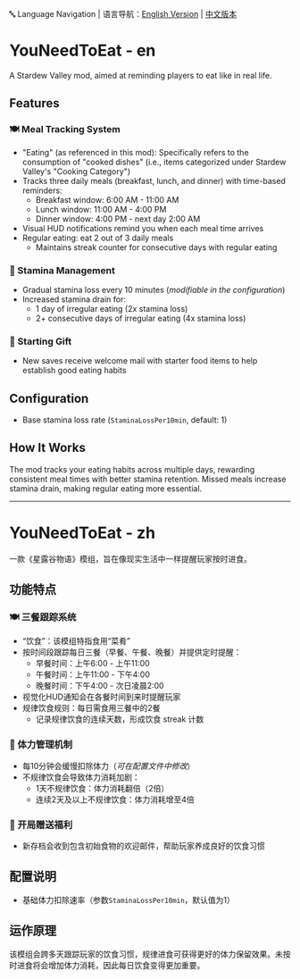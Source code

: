 🔤 Language Navigation | 语言导航：[English Version](#youneedtoeat-en) | [中文版本](#youneedtoeat-zh)

# YouNeedToEat - en
A Stardew Valley mod, aimed at reminding players to eat like in real life.

## Features

### 🍽️ Meal Tracking System
- "Eating" (as referenced in this mod): Specifically refers to the consumption of "cooked dishes" (i.e., items categorized under Stardew Valley's "Cooking Category")
- Tracks three daily meals (breakfast, lunch, and dinner) with time-based reminders:
  - Breakfast window: 6:00 AM - 11:00 AM
  - Lunch window: 11:00 AM - 4:00 PM
  - Dinner window: 4:00 PM - next day 2:00 AM
- Visual HUD notifications remind you when each meal time arrives
- Regular eating: eat 2 out of 3 daily meals
    - Maintains streak counter for consecutive days with regular eating

### 🏃 Stamina Management
- Gradual stamina loss every 10 minutes (*modifiable in the configuration*)
- Increased stamina drain for:
  - 1 day of irregular eating (2x stamina loss)
  - 2+ consecutive days of irregular eating (4x stamina loss)

### 🎁 Starting Gift
- New saves receive welcome mail with starter food items to help establish good eating habits

## Configuration
- Base stamina loss rate (`StaminaLossPer10min`, default: 1)

## How It Works
The mod tracks your eating habits across multiple days, rewarding consistent meal times with better stamina retention. Missed meals increase stamina drain, making regular eating more essential.

---

# YouNeedToEat - zh
一款《星露谷物语》模组，旨在像现实生活中一样提醒玩家按时进食。

## 功能特点

### 🍽️ 三餐跟踪系统
- “饮食”：该模组特指食用“菜肴”
- 按时间段跟踪每日三餐（早餐、午餐、晚餐）并提供定时提醒：
  - 早餐时间：上午6:00 - 上午11:00
  - 午餐时间：上午11:00 - 下午4:00
  - 晚餐时间：下午4:00 - 次日凌晨2:00
- 视觉化HUD通知会在各餐时间到来时提醒玩家
- 规律饮食规则：每日需食用三餐中的2餐
    - 记录规律饮食的连续天数，形成饮食 streak 计数

### 🏃 体力管理机制
- 每10分钟会缓慢扣除体力（*可在配置文件中修改*）
- 不规律饮食会导致体力消耗加剧：
  - 1天不规律饮食：体力消耗翻倍（2倍）
  - 连续2天及以上不规律饮食：体力消耗增至4倍

### 🎁 开局赠送福利
- 新存档会收到包含初始食物的欢迎邮件，帮助玩家养成良好的饮食习惯

## 配置说明
- 基础体力扣除速率（参数`StaminaLossPer10min`，默认值为1）

## 运作原理
该模组会跨多天跟踪玩家的饮食习惯，规律进食可获得更好的体力保留效果。未按时进食将会增加体力消耗，因此每日饮食变得更加重要。

